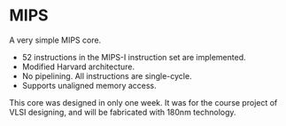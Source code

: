 MIPS
====

A very simple MIPS core.

- 52 instructions in the MIPS-I instruction set are implemented.
- Modified Harvard architecture.
- No pipelining. All instructions are single-cycle.
- Supports unaligned memory access.

This core was designed in only one week. It was for the course project of VLSI designing, and will be fabricated with 180nm technology.
